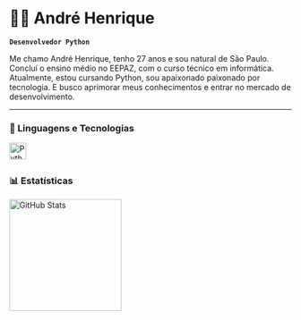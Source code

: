 # 👨‍💻 André Henrique

**`Desenvolvedor Python`**

Me chamo André Henrique, tenho 27 anos e sou natural de São Paulo. Concluí o ensino médio no EEPAZ, com o curso técnico em informática. Atualmente, estou cursando Python, sou apaixonado paixonado por tecnologia.
E busco aprimorar meus conhecimentos e entrar no mercado de desenvolvimento.


---

### 🤖 Linguagens e Tecnologias

<img 
    align="left" 
    alt="Python" 
    title="Python"
    width="30px" 
    style="padding-right: 10px;" 
    src="https://cdn.jsdelivr.net/gh/devicons/devicon@latest/icons/python/python-original.svg" 
/>
<br/>
<br/>

### 📊 Estatísticas
<p>
  <img 
    align="left" 
    alt="GitHub Stats" 
    height="200" 
    style="padding-right: 10px;" 
    src="https://github-readme-stats.vercel.app/api?username=andre-hs&show_icons=true&theme=tokyonight&include_all_commits=true&locale=pt-br" 
  />

</p>
